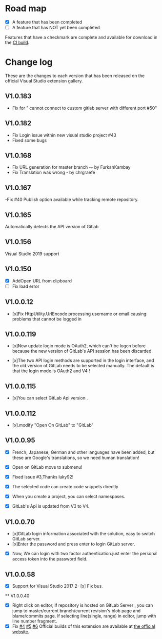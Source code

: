 # Road map

- [x] A feature that has been completed
- [ ] A feature that has NOT yet been completed

Features that have a checkmark are complete and available for
download in the
[CI build](http://vsixgallery.com/extension/54803a44-49e0-4935-bba4-7d7d91682273/).

# Change log

These are the changes to each version that has been released
on the official Visual Studio extension gallery.

## V1.0.183

 - Fix for " cannot connect to custom gitlab server with different port #50"


## V1.0.182

- Fix Login issue within new visual studio project #43
- Fixed some bugs

## V1.0.168
- Fix URL generation for master branch -- by FurkanKambay
 - Fix Translation was wrong - by chrgraefe

## V1.0.167
-Fix #40 Publish option available while tracking remote repository.

## V1.0.165

Automatically detects the API version of Gitlab

## V1.0.156
 Visual Studio 2019 support

## V1.0.150
-  [x] AddOpen URL from clipboard
-  [ ] Fix load error

## V1.0.0.12 

-  [x]Fix HttpUtility.UrlEncode processing username or email causing problems that cannot be logged in

## V1.0.0.119 

-  [x]Now update login mode is OAuth2, which can't be logon before because the new version of GitLab's API session has been discarded.

-  [x]The two API login methods are supported in the login interface, and the old version of GitLab needs to be selected manually. The default is that the login mode is OAuth2 and V4 !


## V1.0.0.115 

-  [x]You can select GitLab Api version .

## V1.0.0.112 

-  [x].modify "Open On GitLab" to "GitLab"

## V1.0.0.95 

-  [x] French, Japanese, German and other languages have been added, but these are Google's translations, so we need human translation!
-  [x] Open on GitLab move to  submenu!
-  [x] Fixed issue #3,Thanks luky92!
-  [x] The selected code can create code snippets directly
-  [x] When you create a project, you can select namespases.
-  [x] GitLab's Api is updated from V3 to V4.


## V1.0.0.70 

-  [x]GitLab login information associated with the solution, easy to switch GitLab server.
-  [x]Enter the password and press enter to login GitLab server.
-  [x] Now, We can login   with two  factor authentication.just enter the personal access token into the password field.

## V1.0.0.58

-  [x] Support for Visual Studio 2017 
2-  [x] Fix bus.


**  V1.0.0.40
 - [x]  Right click on editor, if repository is hosted on GitLab Server , you can jump to master/current branch/current revision's blob page and blame/commits page. If selecting line(single, range) in editor, jump with line number fragment.
-  [x]   Fix [#4](https://www.gitlab.com/maikebing/GitLab.VisualStudio/issues/4) [#5](https://www.gitlab.com/maikebing/GitLab.VisualStudio/issues/5) [#6](https://www.gitlab.com/maikebing/GitLab.VisualStudio/issues/6)
Official builds of this extension are available at [the official website](http://visualstudio.gitclub.cn).
